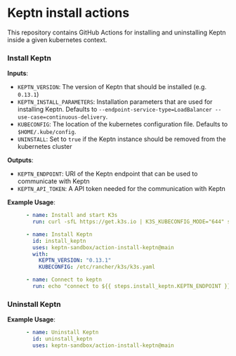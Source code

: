 # Keptn install actions

This repository contains GitHub Actions for installing and uninstalling Keptn inside a given kubernetes context.

### Install Keptn

**Inputs**:
* `KEPTN_VERSION`: The version of Keptn that should be installed (e.g. `0.13.1`)
* `KEPTN_INSTALL_PARAMETERS`: Installation parameters that are used for installing Keptn. Defaults to `--endpoint-service-type=LoadBalancer --use-case=continuous-delivery`.
* `KUBECONFIG`: The location of the kubernetes configuration file. Defaults to `$HOME/.kube/config`.
* `UNINSTALL`: Set to `true` if the Keptn instance should be removed from the kubernetes cluster

**Outputs**:
* `KEPTN_ENDPOINT`: URI of the Keptn endpoint that can be used to communicate with Keptn
* `KEPTN_API_TOKEN`: A API token needed for the communication with Keptn

**Example Usage**:
```yaml
      - name: Install and start K3s
        run: curl -sfL https://get.k3s.io | K3S_KUBECONFIG_MODE="644" sh -

      - name: Install Keptn
        id: install_keptn
        uses: keptn-sandbox/action-install-keptn@main
        with:
          KEPTN_VERSION: "0.13.1"
          KUBECONFIG: /etc/rancher/k3s/k3s.yaml

      - name: Connect to keptn
        run: echo "connect to ${{ steps.install_keptn.KEPTN_ENDPOINT }} - ${{ steps.install_keptn KEPTN_API_TOKEN }}"
```

### Uninstall Keptn

**Example Usage**:
```yaml
      - name: Uninstall Keptn
        id: uninstall_keptn
        uses: keptn-sandbox/action-install-keptn@main
```
